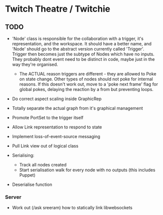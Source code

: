 
# Twitch Theatre / Twitchie

## TODO

- 'Node' class is responsible for the collaboration with a trigger, it's
  representation, and the workspace. It should have a better name, and 'Node'
  should go to the abstract version currently called 'Trigger'. Trigger then
  becomes just the subtype of Nodes which have no inputs. They probably dont
  event need to be distinct in code, maybe just in the way they're organised.

  - The ACTUAL reason triggers are different - they are allowed to Poke on
  state change. Other types of nodes should not poke for internal reasons.
  If this doesn't work out, move to a 'poke next frame' flag for global pokes,
  delaying the reaction by a from but preventing loops.

- Do correct aspect scaling inside GraphicRep
- Totally separate the actual graph from it's graphical management
- Promote PortSet to the trigger itself
- Allow Link representation to respond to state
- Implement loss-of-event-source messaging
- Pull Link view out of logical class
- Serialising:
  - Track all nodes created
  - Start serialisation walk for every node with no outputs (this includes Puppet)
- Deserialise function


### Server

- Work out (/ask sreeram) how to statically link libwebsockets

